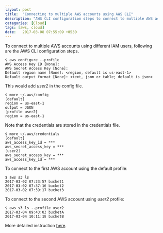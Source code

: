 ```yaml
---
layout: post
title:  "Connecting to multiple AWS accounts using AWS CLI"
description: "AWS CLI configuration steps to connect to multiple AWS accounts using different IAM users." 
categories: [Cloud]
tags: [aws, cloud]
date:   2017-03-08 07:55:09 +0530
---
```

To connect to multiple AWS accounts using different IAM users, following are the AWS CLI configuration steps.

```
$ aws configure --profile
AWS Access Key ID [None]:
AWS Secret Access Key [None]:
Default region name [None]: <region, default is us-east-1>
Default output format [None]: <text, json or table; default is json>
```

This would add _user2_ in the config file.

```
$ more ~/.aws/config
[default]
region = us-east-1
output = JSON
[profile user2]
region = us-east-1
```

Note that the credentials are stored in the credentials file.

```
$ more ~/.aws/credentials
[default]
aws_access_key_id = ***
aws_secret_access_key = ***
[user2]
aws_secret_access_key = ***
aws_access_key_id = ***
```
To connect to the first AWS account using the default profile:

```
$ aws s3 ls
2017-03-02 07:23:57 bucket1
2017-03-02 07:37:16 bucket2
2017-03-02 07:39:17 bucket3
```

To connect to the second AWS account using _user2_ profile:

```
$ aws s3 ls --profile user2
2017-03-04 09:43:03 bucketA
2017-03-04 10:11:18 bucketB
```

More detailed instruction [here](http://docs.aws.amazon.com/cli/latest/userguide/cli-chap-getting-started.html).